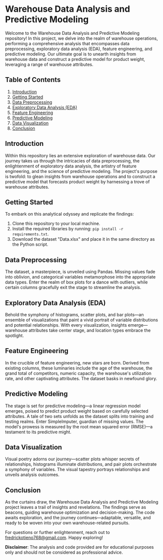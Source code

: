 # Warehouse Data Analysis and Predictive Modeling

Welcome to the Warehouse Data Analysis and Predictive Modeling repository! In this project, we delve into the realm of warehouse operations, performing a comprehensive analysis that encompasses data preprocessing, exploratory data analysis (EDA), feature engineering, and predictive modeling. Our ultimate goal is to unearth insights from warehouse data and construct a predictive model for product weight, leveraging a range of warehouse attributes.

## Table of Contents

1. [Introduction](#introduction)
2. [Getting Started](#getting-started)
3. [Data Preprocessing](#data-preprocessing)
4. [Exploratory Data Analysis (EDA)](#exploratory-data-analysis-eda)
5. [Feature Engineering](#feature-engineering)
6. [Predictive Modeling](#predictive-modeling)
7. [Data Visualization](#data-visualization)
8. [Conclusion](#conclusion)

## Introduction

Within this repository lies an extensive exploration of warehouse data. Our journey takes us through the intricacies of data preprocessing, the enlightenment of exploratory data analysis, the artistry of feature engineering, and the science of predictive modeling. The project's purpose is twofold: to glean insights from warehouse operations and to construct a predictive model that forecasts product weight by harnessing a trove of warehouse attributes.

## Getting Started

To embark on this analytical odyssey and replicate the findings:

1. Clone this repository to your local machine.
2. Install the required libraries by running: `pip install -r requirements.txt`.
3. Download the dataset "Data.xlsx" and place it in the same directory as the Python script.

## Data Preprocessing

The dataset, a masterpiece, is unveiled using Pandas. Missing values fade into oblivion, and categorical variables metamorphose into the appropriate data types. Enter the realm of box plots for a dance with outliers, while certain columns gracefully exit the stage to streamline the analysis.

## Exploratory Data Analysis (EDA)

Behold the symphony of histograms, scatter plots, and bar plots—an ensemble of visualizations that paint a vivid portrait of variable distributions and potential relationships. With every visualization, insights emerge—warehouse attributes take center stage, and location types embrace the spotlight.

## Feature Engineering

In the crucible of feature engineering, new stars are born. Derived from existing columns, these luminaries include the age of the warehouse, the grand total of competitors, numeric capacity, the warehouse's utilization rate, and other captivating attributes. The dataset basks in newfound glory.

## Predictive Modeling

The stage is set for predictive modeling—a linear regression model emerges, poised to predict product weight based on carefully selected attributes. A tale of two sets unfolds as the dataset splits into training and testing realms. Enter SimpleImputer, guardian of missing values. The model's prowess is measured by the root mean squared error (RMSE)—a testament to its predictive might.

## Data Visualization

Visual poetry adorns our journey—scatter plots whisper secrets of relationships, histograms illuminate distributions, and pair plots orchestrate a symphony of variables. The visual tapestry portrays relationships and unveils analysis outcomes.

## Conclusion

As the curtains draw, the Warehouse Data Analysis and Predictive Modeling project leaves a trail of insights and revelations. The findings serve as beacons, guiding warehouse optimization and decision-making. The code awaits exploration, and the journey continues—adaptable, versatile, and ready to be woven into your own warehouse-related pursuits.

For questions or further enlightenment, reach out to [fredrickotieno768@gmail.com](mailto:fredrickotieno768@gmail.com). Happy exploring!

**Disclaimer**: The analysis and code provided are for educational purposes only and should not be considered as professional advice.
